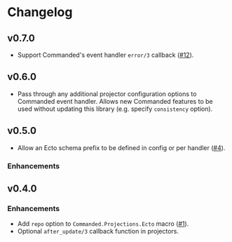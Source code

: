 # Changelog

## v0.7.0

- Support Commanded's event handler `error/3` callback ([#12](https://github.com/commanded/commanded-ecto-projections/pull/12)).

## v0.6.0

- Pass through any additional projector configuration options to Commanded event handler.
  Allows new Commanded features to be used without updating this library (e.g. specify `consistency` option).

## v0.5.0

- Allow an Ecto schema prefix to be defined in config or per handler ([#4](https://github.com/commanded/commanded-ecto-projections/pull/4)).

### Enhancements

## v0.4.0

### Enhancements

- Add `repo` option to `Commanded.Projections.Ecto` macro ([#1](https://github.com/commanded/commanded-ecto-projections/pull/1)).
- Optional `after_update/3` callback function in projectors.
